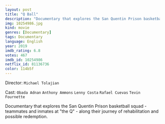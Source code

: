 ```yaml
---
layout: post
title: "Q Ball"
description: "Documentary that explores the San Quentin Prison basketball squad - teammates and inmates at the Q - along their journey of rehabilitation and possible redemption..."
img: 10254986.jpg
kind: movie
genres: [Documentary]
tags: Documentary 
language: English
year: 2019
imdb_rating: 6.8
votes: 467
imdb_id: 10254986
netflix_id: 81136736
color: 114b5f
---
```

Director: `Michael Tolajian`  

Cast: `Obada Adnan` `Anthony Ammons` `Lenny Costa` `Rafael Cuevas` `Tevin Fournette` 

Documentary that explores the San Quentin Prison basketball squad - teammates and inmates at "the Q" - along their journey of rehabilitation and possible redemption.